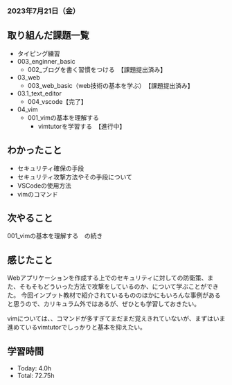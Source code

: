 ### 2023年7月21日（金）

## 取り組んだ課題一覧
- タイピング練習
- 003_enginner_basic
  - 002_ブログを書く習慣をつける　【課題提出済み】
- 03_web
  - 003_web_basic（web技術の基本を学ぶ）　【課題提出済み】
- 03.1_text_editor
  - 004_vscode【完了】
- 04_vim
  - 001_vimの基本を理解する
    - vimtutorを学習する　【進行中】
## わかったこと
- セキュリティ確保の手段
- セキュリティ攻撃方法やその手段について
- VSCodeの使用方法
- vimのコマンド
## 次やること
001_vimの基本を理解する　の続き

## 感じたこと
Webアプリケーションを作成する上でのセキュリティに対しての防衛策、また、そもそもどういった方法で攻撃をしているのか、について学ぶことができた。
今回インプット教材で紹介されているもののほかにもいろんな事例があると思うので、カリキュラム外ではあるが、ぜひとも学習しておきたい。

vimについては、、コマンドが多すぎてまだまだ覚えきれていないが、まずはいま進めているvimtutorでしっかりと基本を抑えたい。
## 学習時間
- Today: 4.0h
- Total: 72.75h
